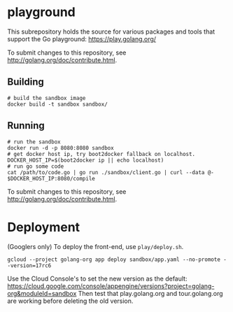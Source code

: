 # playground

This subrepository holds the source for various packages and tools that support
the Go playground: https://play.golang.org/

To submit changes to this repository, see http://golang.org/doc/contribute.html.

## Building

```
# build the sandbox image
docker build -t sandbox sandbox/
```

## Running

```
# run the sandbox
docker run -d -p 8080:8080 sandbox
# get docker host ip, try boot2docker fallback on localhost.
DOCKER_HOST_IP=$(boot2docker ip || echo localhost)
# run go some code
cat /path/to/code.go | go run ./sandbox/client.go | curl --data @- $DOCKER_HOST_IP:8080/compile
```

To submit changes to this repository, see http://golang.org/doc/contribute.html.

# Deployment

(Googlers only) To deploy the front-end, use `play/deploy.sh`.

```
gcloud --project golang-org app deploy sandbox/app.yaml --no-promote --version=17rc6
```

Use the Cloud Console's to set the new version as the default:
	https://cloud.google.com/console/appengine/versions?project=golang-org&moduleId=sandbox
Then test that play.golang.org and tour.golang.org are working before deleting
the old version.
